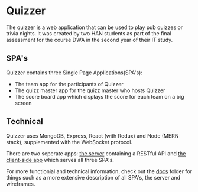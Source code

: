 # Quizzer
The quizzer is a web application that can be used to play pub quizzes or trivia nights. It was created by two HAN students as part of the final assessment for the course DWA in the second year of their IT study.

## SPA's
Quizzer contains three Single Page Applications(SPA's):
 - The team app for the participants of Quizzer
 - The quizz master app for the quizz master who hosts Quizzer
 - The score board app which displays the score for each team on a big screen

## Technical
Quizzer uses MongoDB, Express, React (with Redux) and Node (MERN stack), supplemented with the WebSocket protocol.

There are two seperate apps: [the server](quizzer-server/readme.md) containing a RESTful API and [the client-side app](quizzer-client/readme.md) which serves all three SPA's.

For more functionial and technical information, check out the [docs](/docs/readme.md) folder for things such as a more extensive description of all SPA's, the server and wireframes.